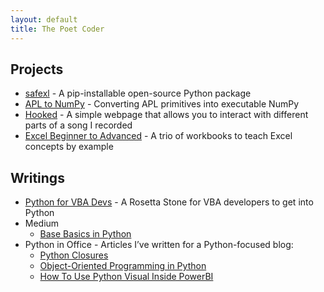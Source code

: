 ```yaml
---
layout: default
title: The Poet Coder
---
```


## Projects
* [safexl](https://github.com/ThePoetCoder/safexl) - A pip-installable open-source Python package
* [APL to NumPy](https://github.com/ThePoetCoder/APL-to-NumPy/blob/main/APL%20to%20NumPy.ipynb) - Converting APL primitives into executable NumPy
* [Hooked](https://thepoetcoder.github.io/Hooked/hooked.html) - A simple webpage that allows you to interact with different parts of a song I recorded
* [Excel Beginner to Advanced](https://github.com/ThePoetCoder/Excel-Beginner-To-Advanced) - A trio of workbooks to teach Excel concepts by example

## Writings
* [Python for VBA Devs](https://github.com/ThePoetCoder/Python-for-VBA-Devs) - A Rosetta Stone for VBA developers to get into Python
* Medium
  * [Base Basics in Python](https://medium.com/@thepoetcoder/base-basics-in-python-809e5200b570)
* Python in Office - Articles I’ve written for a Python-focused blog:
  * [Python Closures](https://pythoninoffice.com/python-closures/)
  * [Object-Oriented Programming in Python](https://pythoninoffice.com/object-oriented-programming-in-python/)
  * [How To Use Python Visual Inside PowerBI](https://pythoninoffice.com/how-to-use-python-visual-inside-powerbi/)
